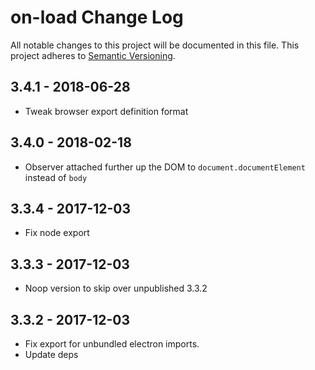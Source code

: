 # on-load Change Log
All notable changes to this project will be documented in this file.
This project adheres to [Semantic Versioning](http://semver.org/).

## 3.4.1 - 2018-06-28
* Tweak browser export definition format

## 3.4.0 - 2018-02-18
* Observer attached further up the DOM to `document.documentElement` instead of `body`

## 3.3.4 - 2017-12-03
* Fix node export

## 3.3.3 - 2017-12-03
* Noop version to skip over unpublished 3.3.2

## 3.3.2 - 2017-12-03
* Fix export for unbundled electron imports.
* Update deps
